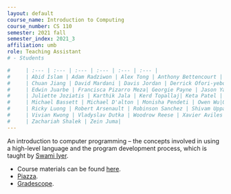 ```yaml
---
layout: default
course_name: Introduction to Computing
course_number: CS 110
semester: 2021 fall
semester_index: 2021_3
affiliation: umb 
role: Teaching Assistant
# - Students

#     | :--- | :--- | :--- | :--- | :--- | :--- |
#     | Abid Islam | Adam Radziwon | Alex Tong | Anthony Bettencourt | Aryan Sutaria | 
#     | Chuan Jiang | David Mardani | Davis Jordan | Derrick Ofori-yeboah | Edwin Gee | 
#     | Edwin Juarbe | Francisca Pizarro Meza| Georgie Payne | Jason Yao | Jesse Taylor | 
#     | Juliette Joziatis | Karthik Jala | Kerd Topallaj| Keta Patel | Kevin Mei |
#     | Michael Bassett | Michael D'alton | Monisha Pendeti | Owen Wu|Quinn Cantor | 
#     | Ricky Luong | Robert Arsenault | Robinson Sanchez | Shivam Uppal | Tortilla Deoliveira| 
#     | Vivian Kwong | Vladyslav Dutka | Woodrow Reese | Xavier Aviles | Yoseph Hassan | 
#     | Zachariah Shalek | Zein Juma|
---
```


An introduction to computer programming – the concepts involved in using a high-level language and the program development process, which is taught by [Swami Iyer](https://www.swamiiyer.net/). 
- Course materials can be found [here](https://www.swamiiyer.net/cs110/course_info.html). 
- [Piazza](https://piazza.com/class/kppjz98u1gs22m?cid=134). 
- [Gradescope](https://www.gradescope.com/courses/260822). 
